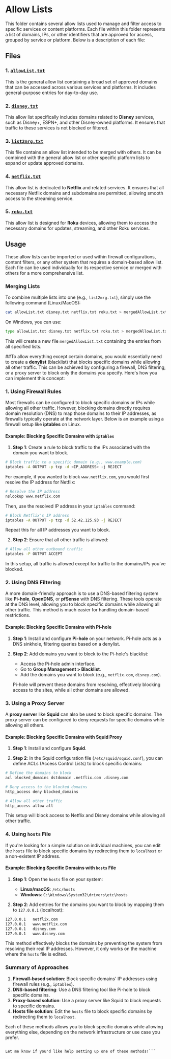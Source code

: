 # Allow Lists

This folder contains several allow lists used to manage and filter access to specific services or content platforms. Each file within this folder represents a list of domains, IPs, or other identifiers that are approved for access, grouped by service or platform. Below is a description of each file:

## Files

### 1. [`allowList.txt`](https://github.com/CosmicIndustries/lists/blob/main/allowList.txt)
This is the general allow list containing a broad set of approved domains that can be accessed across various services and platforms. It includes general-purpose entries for day-to-day use.

### 2. [`disney.txt`](https://github.com/CosmicIndustries/lists/blob/main/disney.txt)
This allow list specifically includes domains related to **Disney** services, such as Disney+, ESPN+, and other Disney-owned platforms. It ensures that traffic to these services is not blocked or filtered.

### 3. [`list2mrg.txt`](https://github.com/CosmicIndustries/lists/blob/main/list2mrg.txt)
This file contains an allow list intended to be merged with others. It can be combined with the general allow list or other specific platform lists to expand or update approved domains.

### 4. [`netflix.txt`](https://github.com/CosmicIndustries/lists/blob/main/netflix.txt)
This allow list is dedicated to **Netflix** and related services. It ensures that all necessary Netflix domains and subdomains are permitted, allowing smooth access to the streaming service.

### 5. [`roku.txt`](https://github.com/CosmicIndustries/lists/blob/main/roku.txt)
This allow list is designed for **Roku** devices, allowing them to access the necessary domains for updates, streaming, and other Roku services.

## Usage
These allow lists can be imported or used within firewall configurations, content filters, or any other system that requires a domain-based allow list. Each file can be used individually for its respective service or merged with others for a more comprehensive list.

### Merging Lists
To combine multiple lists into one (e.g., `list2mrg.txt`), simply use the following command (Linux/MacOS):

```bash
cat allowList.txt disney.txt netflix.txt roku.txt > mergedAllowList.txt
```

On Windows, you can use:

```bash
type allowList.txt disney.txt netflix.txt roku.txt > mergedAllowList.txt
```

This will create a new file `mergedAllowList.txt` containing the entries from all specified lists.

##To allow everything except certain domains, you would essentially need to create a **denylist** (blacklist) that blocks specific domains while allowing all other traffic. This can be achieved by configuring a firewall, DNS filtering, or a proxy server to block only the domains you specify. Here's how you can implement this concept:

### 1. **Using Firewall Rules**

Most firewalls can be configured to block specific domains or IPs while allowing all other traffic. However, blocking domains directly requires domain resolution (DNS) to map those domains to their IP addresses, as firewalls typically operate at the network layer. Below is an example using a firewall setup like **iptables** on Linux.

#### Example: Blocking Specific Domains with `iptables`

1. **Step 1**: Create a rule to block traffic to the IPs associated with the domain you want to block.

```bash
# Block traffic to a specific domain (e.g., www.example.com)
iptables -A OUTPUT -p tcp -d <IP_ADDRESS> -j REJECT
```

For example, if you wanted to block `www.netflix.com`, you would first resolve the IP address for Netflix:

```bash
# Resolve the IP address
nslookup www.netflix.com
```

Then, use the resolved IP address in your `iptables` command:

```bash
# Block Netflix's IP address
iptables -A OUTPUT -p tcp -d 52.42.125.93 -j REJECT
```

Repeat this for all IP addresses you want to block.

2. **Step 2**: Ensure that all other traffic is allowed:

```bash
# Allow all other outbound traffic
iptables -P OUTPUT ACCEPT
```

In this setup, all traffic is allowed except for traffic to the domains/IPs you’ve blocked.

### 2. **Using DNS Filtering**

A more domain-friendly approach is to use a DNS-based filtering system like **Pi-hole**, **OpenDNS**, or **pfSense** with DNS filtering. These tools operate at the DNS level, allowing you to block specific domains while allowing all other traffic. This method is much easier for handling domain-based restrictions.

#### Example: Blocking Specific Domains with Pi-hole

1. **Step 1**: Install and configure **Pi-hole** on your network. Pi-hole acts as a DNS sinkhole, filtering queries based on a denylist.

2. **Step 2**: Add domains you want to block to the Pi-hole's blacklist:

   - Access the Pi-hole admin interface.
   - Go to **Group Management > Blacklist**.
   - Add the domains you want to block (e.g., `netflix.com`, `disney.com`).
   
   Pi-hole will prevent these domains from resolving, effectively blocking access to the sites, while all other domains are allowed.

### 3. **Using a Proxy Server**

A **proxy server** like **Squid** can also be used to block specific domains. The proxy server can be configured to deny requests for specific domains while allowing all others.

#### Example: Blocking Specific Domains with Squid Proxy

1. **Step 1**: Install and configure **Squid**.

2. **Step 2**: In the Squid configuration file (`/etc/squid/squid.conf`), you can define ACLs (Access Control Lists) to block specific domains:

```bash
# Define the domains to block
acl blocked_domains dstdomain .netflix.com .disney.com

# Deny access to the blocked domains
http_access deny blocked_domains

# Allow all other traffic
http_access allow all
```

This setup will block access to Netflix and Disney domains while allowing all other traffic.

### 4. **Using `hosts` File**

If you're looking for a simple solution on individual machines, you can edit the `hosts` file to block specific domains by redirecting them to `localhost` or a non-existent IP address.

#### Example: Blocking Specific Domains with `hosts` File

1. **Step 1**: Open the `hosts` file on your system:
   - **Linux/macOS**: `/etc/hosts`
   - **Windows**: `C:\Windows\System32\drivers\etc\hosts`

2. **Step 2**: Add entries for the domains you want to block by mapping them to `127.0.0.1` (localhost):

```bash
127.0.0.1   netflix.com
127.0.0.1   www.netflix.com
127.0.0.1   disney.com
127.0.0.1   www.disney.com
```

This method effectively blocks the domains by preventing the system from resolving their real IP addresses. However, it only works on the machine where the `hosts` file is edited.

### Summary of Approaches

1. **Firewall-based solution**: Block specific domains' IP addresses using firewall rules (e.g., `iptables`).
2. **DNS-based filtering**: Use a DNS filtering tool like Pi-hole to block specific domains.
3. **Proxy-based solution**: Use a proxy server like Squid to block requests to specific domains.
4. **Hosts file solution**: Edit the `hosts` file to block specific domains by redirecting them to `localhost`.

Each of these methods allows you to block specific domains while allowing everything else, depending on the network infrastructure or use case you prefer.
```

Let me know if you'd like help setting up one of these methods!```
